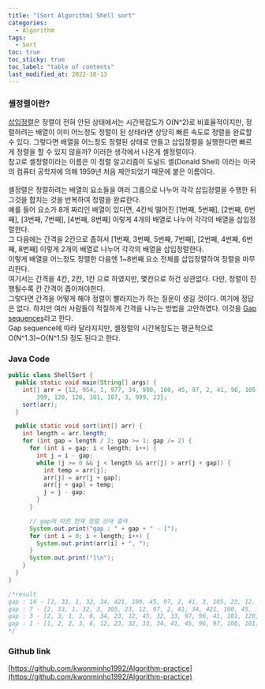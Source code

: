 ```yaml
---
title: "[Sort Algorithm] Shell sort"
categories:
  - Algorithm
tags:
  - Sort
toc: true
toc_sticky: true
toc_label: "table of contents"
last_modified_at: 2022-10-13
---
```


### 셸정렬이란?

[삽입정렬](https://kwonminho1992.github.io/algorithm/insertion-sort/)은 정렬이 전혀 안된 상태에서는 시간복잡도가 O(N^2)로 비효율적이지만, 정렬하려는 배열이 이미 어느정도 정렬이 된 상태라면 상당히 빠른 속도로 정렬을 완료할 수 있다. 그렇다면 배열을 어느정도 정렬된 상태로 만들고 삽입정렬을 실행한다면 빠르게 정렬을 할 수 있지 않을까? 이러한 생각에서 나온게 셸정렬이다. <br>
참고로 셸정렬이라는 이름은 이 정렬 알고리즘이 도널드 셸(Donald Shell) 이라는 미국의 컴퓨터 공학자에 의해 1959년 처음 제안되었기 때문에 붙은 이름이다.<br><br>
셸정렬은 정렬하려는 배열의 요소들을 여러 그룹으로 나누어 각각 삽입정렬을 수행한 뒤 그것을 합치는 것을 반복하여 정렬을 완료한다. <br>
예를 들어 요소가 8개 짜리인 배열이 있다면, 4칸씩 떨어진 [1번째, 5번째], [2번째, 6번째], [3번째, 7번째], [4번째, 8번째] 이렇게 4개의 배열로 나누어 각각의 배열을 삽입정렬한다.<br>
그 다음에는 간격을 2칸으로 좁혀서 [1번째, 3번째, 5번째, 7번째], [2번째, 4번째, 6번째, 8번째] 이렇게 2개의 배열로 나누어 각각의 배열을 삽입정렬한다. <br>
이렇게 배열을 어느정도 정렬한 다음엔 1~8번째 요소 전체를 삽입정렬하여 정렬을 마무리한다. <br>
여기서는 간격을 4칸, 2칸, 1칸 으로 하였지만, 몇칸으로 하건 상관없다. 다만, 정렬이 진행될수록 칸 간격이 좁아져야한다. <br>
그렇다면 간격을 어떻게 해야 정렬이 빨라지는가 하는 질문이 생길 것이다. 여기에 정답은 없다. 하지만 여러 사람들이 적절하게 간격을 나누는 방법을 고안하였다. 이것을 [Gap sequences](https://en.wikipedia.org/wiki/Shellsort#Gap_sequences)라고 한다. <br>
Gap sequence에 따라 달라지지만, 셸정렬의 시간복잡도는 평균적으로 O(N^1.3)~O(N^1.5) 정도 된다고 한다. <br>

### Java Code

```java
public class ShellSort {
  public static void main(String[] args) {
    int[] arr = {12, 954, 1, 977, 34, 990, 100, 45, 97, 2, 41, 96, 105, 204, 2, 33, 6, 32, 423, 421,
        399, 120, 126, 101, 107, 3, 999, 23};
    sort(arr);
  }

  public static void sort(int[] arr) {
    int length = arr.length;
    for (int gap = length / 2; gap >= 1; gap /= 2) {
      for (int i = gap; i < length; i++) {
        int j = i - gap;
        while (j >= 0 && j < length && arr[j] > arr[j + gap]) {
          int temp = arr[j];
          arr[j] = arr[j + gap];
          arr[j + gap] = temp;
          j = j - gap;
        }
      }

      // gap에 따른 현재 정렬 상태 출력
      System.out.print("gap : " + gap + " - [");
      for (int i = 0; i < length; i++) {
        System.out.print(arr[i] + ", ");
      }
      System.out.print("]\n");
    }
  }
}

/*result
gap : 14 - [2, 33, 1, 32, 34, 421, 100, 45, 97, 2, 41, 3, 105, 23, 12, 954, 6, 977, 423, 990, 399, 120, 126, 101, 107, 96, 999, 204]
gap : 7 - [2, 33, 1, 32, 3, 105, 23, 12, 97, 2, 41, 34, 421, 100, 45, 126, 6, 107, 96, 990, 204, 120, 954, 101, 977, 423, 999, 399]
gap : 3 - [2, 3, 1, 2, 6, 34, 23, 12, 45, 32, 33, 97, 96, 41, 101, 120, 100, 105, 126, 423, 107, 399, 954, 204, 421, 990, 999, 977]
gap : 1 - [1, 2, 2, 3, 6, 12, 23, 32, 33, 34, 41, 45, 96, 97, 100, 101, 105, 107, 120, 126, 204, 399, 421, 423, 954, 977, 990, 999]
*/
```

### Github link

[https://github.com/kwonminho1992/Algorithm-practice](https://github.com/kwonminho1992/Algorithm-practice)
